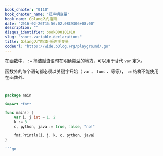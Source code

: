 ```yaml
---
book_chapter: "0110"
book_chapter_name: "短声明变量"
book_name: Golang入门指南
date: "2016-02-26T16:56:02.0889306+08:00"
description: ""
disqus_identifier: book000101010
slug: "short-variable-declarations"
title: Golang入门指南-短声明变量
codeurl: "https://wide.b3log.org/playground/.go"
---
```





在函数中， `:=` 简洁赋值语句在明确类型的地方，可以用于替代 `var` 定义。

函数外的每个语句都必须以关键字开始（ `var` 、 `func` 、等等）， `:=` 结构不能使用在函数外。

```go


package main

import "fmt"

func main() {
	var i, j int = 1, 2
	k := 3
	c, python, java := true, false, "no!"

	fmt.Println(i, j, k, c, python, java)
}

```go

